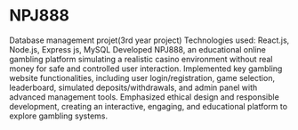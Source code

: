 # NPJ888
Database management projet(3rd year project)
Technologies used: React.js, Node.js, Express js, MySQL
Developed NPJ888, an educational online gambling platform simulating a realistic casino environment without real money for safe and controlled user interaction.
Implemented key gambling website functionalities, including user login/registration, game selection, leaderboard, simulated deposits/withdrawals, and admin panel with advanced management tools.
Emphasized ethical design and responsible development, creating an interactive, engaging, and educational platform to explore gambling systems.

